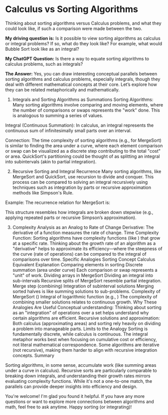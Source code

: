 # Calculus vs Sorting Algorithms

Thinking about sorting algorithms versus Calculus problems, and what they could look like, if such a comparison were made between the two.

__My driving question is:__ Is it possible to view sorting algorithms as calculus or integral problems? If so, what do they look like? For example, what would Bubble Sort look like as an integral?

__My ChatGPT Question:__  Is there a way to equate sorting algorithms to calculus problems, such as integrals?

__The Answer:__ Yes, you can draw interesting conceptual parallels between sorting algorithms and calculus problems, especially integrals, though they deal with different mathematical concepts at their core. Let’s explore how they can be related metaphorically and mathematically.

1. Integrals and Sorting Algorithms as Summations
Sorting Algorithms: Many sorting algorithms involve comparing and moving elements, where the number of comparisons or swaps represents the "work" done. This is analogous to summing a series of values.

Integral (Continuous Summation): In calculus, an integral represents the continuous sum of infinitesimally small parts over an interval.

Connection: The time complexity of sorting algorithms (e.g., for MergeSort) is similar to finding the area under a curve, where each element comparison or swap can be visualized as a discrete step contributing to the total "cost" or area. QuickSort's partitioning could be thought of as splitting an integral into subintervals (akin to partial integration).

2. Recursive Sorting and Integral Recurrence
Many sorting algorithms, like MergeSort and QuickSort, use recursion to divide and conquer. This process can be compared to solving an integral recursively using techniques such as integration by parts or recursive approximation methods like Simpson's Rule.

Example:
The recurrence relation for MergeSort is:

This structure resembles how integrals are broken down stepwise (e.g., applying repeated parts or recursive Simpson’s approximation).

3. Complexity Analysis as an Analog to Rate of Change
Derivative: The derivative of a function measures the rate of change.
Time Complexity Function: Sorting algorithms have complexity functions (like ) that grow at a specific rate. Thinking about the growth rate of an algorithm as a "derivative" helps to approximate its efficiency—where the steepness of the curve (rate of operations) can be compared to the integral of comparisons over time.
Specific Analogies
Sorting Concept	Calculus Equivalent	Explanation
Comparing elements in sorting	Discrete summation (area under curve)	Each comparison or swap represents a "unit" of work.
Dividing arrays in MergeSort	Dividing an integral into sub-intervals	Recursive splits of MergeSort resemble partial integration.
Merge step (combining)	Integration of subinterval solutions	Merging sorted halves is like summing solutions to sub-problems.
Complexity of MergeSort ()	Integral of logarithmic function (e.g., )	The complexity of combining smaller solutions relates to continuous growth.
Why These Analogies Are Useful
Conceptual understanding: Thinking about sorting as an "integration" of operations over a set helps understand why certain algorithms are efficient.
Recursive solutions and approximation: Both calculus (approximating areas) and sorting rely heavily on dividing a problem into manageable parts.
Limits to the Analogy
Sorting is fundamentally discrete, while calculus is continuous. The integral metaphor works best when focusing on cumulative cost or efficiency, not literal mathematical correspondence.
Some algorithms are iterative (not recursive), making them harder to align with recursive integration concepts.
Summary

Sorting algorithms, in some sense, accumulate work (like summing areas under a curve in calculus). Recursive sorts are particularly comparable to breaking down integrals, and understanding their growth rates mirrors evaluating complexity functions. While it's not a one-to-one match, the parallels can provide deeper insights into efficiency and design.



You're welcome! I'm glad you found it helpful. If you have any more questions or want to explore more connections between algorithms and math, feel free to ask anytime. Happy sorting (or integrating)!
